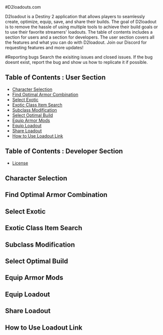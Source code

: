 #D2loadouts.com

D2loadout is a Destiny 2 application that allows players to seamlessly create, optimize, equip, save, and share their builds. The goal of D2loadout is to remove the hassle of using multiple tools to achieve their build goals or to use their favorite streamers' loadouts. The table of contents includes a section for users and a section for developers. The user section covers all the features and what you can do with D2loadout. Join our Discord for requesting features and more updates!

#Reporting bugs
Search the exisiting issues and closed issues. If the bug doesnt exist, report the bug and show us how to replicate it if possible.

## Table of Contents : User Section

- [Character Selection](#character-selection)
- [Find Optimal Armor Combination](#find-optimal-armor-combination)
- [Select Exotic](#select-exotic)
- [Exotic Class Item Search](#exotic-class-item-search)
- [Subclass Modification](#subclass-modification)
- [Select Optimal Build](#select-optimal-build)
- [Equip Armor Mods](#equip-armor-mods)
- [Equip Loadout](#equip-loadout)
- [Share Loadout](#share-loadout)
- [How to Use Loadout Link](#how-to-use-loadout-link)

## Table of Contents : Developer Section

- [License](#license)

## Character Selection

## Find Optimal Armor Combination

## Select Exotic

## Exotic Class Item Search

## Subclass Modification

## Select Optimal Build

## Equip Armor Mods

## Equip Loadout

## Share Loadout

## How to Use Loadout Link
